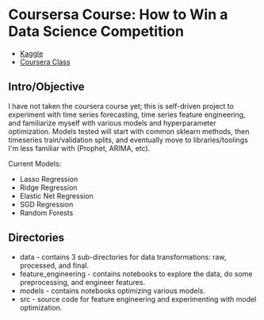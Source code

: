 # Coursersa Course: How to Win a Data Science Competition
 - [Kaggle](https://www.kaggle.com/c/competitive-data-science-predict-future-sales/overview)
 - [Coursera Class](https://www.coursera.org/learn/competitive-data-science)
 
## Intro/Objective
I have not taken the coursera course yet; this is self-driven project to experiment with time series forecasting, time series feature engineering, and familiarize myself with various models and hyperparameter optimization. Models tested will start with common sklearn methods, then timeseries train/validation splits, and eventually move to libraries/toolings I'm less familiar with (Prophet, ARIMA, etc).

Current Models:
- Lasso Regression
- Ridge Regression
- Elastic Net Regression
- SGD Regression
- Random Forests

## Directories
- data - contains 3 sub-directories for data transformations: raw, processed, and final.
- feature_engineering - contains notebooks to explore the data, do some preprocessing, and engineer features. 
- models - contains notebooks optimizing various models.
- src - source code for feature engineering and experimenting with model optimization.